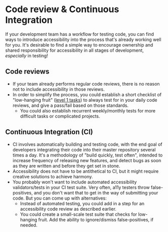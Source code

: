 # Code review & Continuous Integration

If your development team has a workflow for testing code, you can find ways to introduce accessibility into the process that's already working well for you. It's desirable to find a simple way to encourage ownership and shared responsibility for accessibility in all stages of development, *especially* in testing!

## Code reviews
* If your team already performs regular code reviews, there is no reason not to include accessibility in those reviews.
* In order to simplify the process, you could establish a short checklist of "low-hanging fruit" ([level 1 tasks]({{site.baseurl}}/getting_started/guidelines)) to always test for in your daily code reviews, and give a pass/fail based on those standards.
  * You could also establish recurrent weekly/monthly tests for more difficult tasks or complicated projects.

## Continuous Integration (CI)
* CI involves automatically building and testing code, with the end goal of developers integrating their code into their master repository several times a day. It's a methodology of "build quickly, test often", intended to increase frequency of releasing new features, and detect bugs as soon as they are written and before they get set in stone.
* Accessibility does not have to be antithetical to CI, but it might require creative solutions to achieve harmony.
* You probably won't want to include automated accessibility validators/tests in your CI test suite. Very often, a11y testers throw false-positives, and you don't want that to get in the way of submitting your code. But you can come up with alternatives:
  * Instead of automated testing, you could add in a step for an accessibility code review as described earlier.
  * You could create a small-scale test suite that checks for low-hanging fruit. Add the ability to ignore/dismiss false-positives, if needed.
